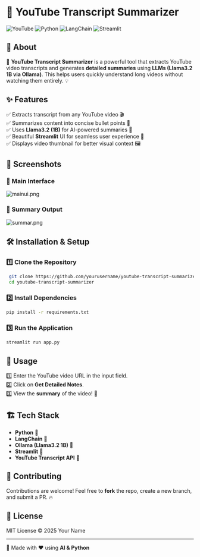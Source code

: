 # 📌 YouTube Transcript Summarizer

![YouTube](https://img.shields.io/badge/YouTube-Summarizer-red?style=flat&logo=youtube)
![Python](https://img.shields.io/badge/Python-3.8%2B-blue?style=flat&logo=python)
![LangChain](https://img.shields.io/badge/LangChain-Enabled-yellow?style=flat&logo=ai)
![Streamlit](https://img.shields.io/badge/Streamlit-UI-red?style=flat&logo=streamlit)

## 🎯 About

🚀 **YouTube Transcript Summarizer** is a powerful tool that extracts YouTube video transcripts and generates **detailed summaries** using **LLMs (Llama3.2 1B via Ollama)**. This helps users quickly understand long videos without watching them entirely. 💡

## ✨ Features

✅ Extracts transcript from any YouTube video 🎬  
✅ Summarizes content into concise bullet points 📜  
✅ Uses **Llama3.2 (1B)** for AI-powered summaries 🤖  
✅ Beautiful **Streamlit** UI for seamless user experience 🎨  
✅ Displays video thumbnail for better visual context 🖼️  

## 📸 Screenshots

### 🔹 Main Interface
![mainui.png](attachment:mainui.png)
### 🔹 Summary Output
![summar.png](attachment:summar.png)

## 🛠️ Installation & Setup

### 1️⃣ Clone the Repository
```bash
 git clone https://github.com/yourusername/youtube-transcript-summarizer.git
 cd youtube-transcript-summarizer
```

### 2️⃣ Install Dependencies
```bash
pip install -r requirements.txt
```

### 3️⃣ Run the Application
```bash
streamlit run app.py
```

## 🚀 Usage

1️⃣ Enter the YouTube video URL in the input field.  
2️⃣ Click on **Get Detailed Notes**.  
3️⃣ View the **summary** of the video! 🎉

## 🏗️ Tech Stack

- **Python** 🐍
- **LangChain** 🔗
- **Ollama (Llama3.2 1B)** 🦙
- **Streamlit** 🌟
- **YouTube Transcript API** 🎥

## 🤝 Contributing

Contributions are welcome! Feel free to **fork** the repo, create a new branch, and submit a PR. 🔥

## 📜 License

MIT License © 2025 Your Name

---

🚀 Made with ❤️ using **AI & Python**


